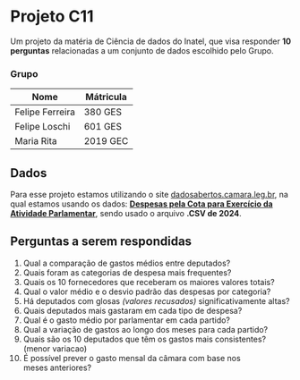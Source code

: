 # Projeto C11
Um projeto da matéria de Ciência de dados do Inatel, que visa responder **10 perguntas** relacionadas a um conjunto de dados escolhido pelo Grupo.
### Grupo
|**Nome**|**Mátricula**|
|--------|-------------|
|Felipe Ferreira|380 GES|
|Felipe Loschi|601 GES|
|Maria Rita|2019 GEC|

## Dados
Para esse projeto estamos utilizando o site [dadosabertos.camara.leg.br](https://dadosabertos.camara.leg.br), na qual estamos usando os dados: **[Despesas pela Cota para Exercício da Atividade Parlamentar](https://dadosabertos.camara.leg.br/howtouse/2023-12-26-dados-ceap.html)**, sendo usado o arquivo **.CSV de 2024**.

## Perguntas a serem respondidas
1. Qual a comparação de gastos médios entre deputados?
2. Quais foram as categorias de despesa mais frequentes?
3. Quais os 10 fornecedores que receberam os maiores valores totais?
4. Qual o valor médio e o desvio padrão das despesas por categoria?
5. Há deputados com glosas *(valores recusados)* significativamente altas?
6. Quais deputados mais gastaram em cada tipo de despesa?
7. Qual é o gasto médio por parlamentar em cada partido?
8. Qual a variação de gastos ao longo dos meses para cada partido?
9. Quais são os 10 deputados que têm os gastos mais consistentes? (menor variacao)
10. É possível prever o gasto mensal da câmara com base nos meses anteriores?